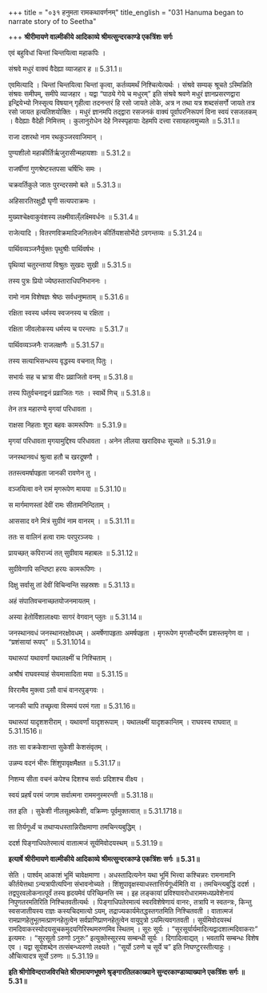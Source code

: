 +++
title = "०३१ हनुमता रामकथावर्णनम्"
title_english = "031 Hanuma began to narrate story of to Seetha"

+++
**श्रीरीमायणे वाल्मीकीये आदिकाव्ये श्रीमत्सुन्दरकाण्डे एकत्रिंशः सर्गः**

एवं बहुविधां चिन्तां चिन्तयित्वा महाकपिः ।

संश्रवे मधुरं वाक्यं वैदेह्या व्याजहार ह ॥ 5.31.1॥

एवमित्यादि । चिन्तां चिन्तयित्वा चिन्तां कृत्वा, कर्तव्यमर्थं निश्चित्येत्यर्थः । संश्रवे सम्यक् श्रूचते ऽस्मिन्निति संश्रवः समीपम्, समीपे व्याजहार । यद्वा “पाठ्ये गेये च मधुरम्” इति संश्रवे श्रवणे मधुरं ज्ञानप्रसरणद्वारा इन्द्रियेभ्यो निस्सृत्य विषयान् गृहीत्वा तदनन्तरं हि रसो जायते लोके, अत्र न तथा यत्र शब्दसंसर्गो जायते तत्र रसो जायत इत्यतिशयोक्तिः । मधुरं ज्ञानमपि तद्द्वारा रसजनकं वाक्यं पूर्वापरनिरूपणं विना स्वयं रसजलकम् । वैदेह्याः वैदेही निमित्तम् । कुलानुरोधेन देहे निस्स्पृहायाः देहमपि दत्त्वा रसावहत्वमुच्यते ॥ 5.31.1॥

राजा दशरथो नाम रथकुञ्जरवाजिमान् ।

पुण्यशीलो महाकीर्तिर्ऋजुरासीन्महायशाः ॥ 5.31.2॥

राजर्षीणां गुणश्रेष्टस्तपसा चर्षिभिः समः ।

चक्रवर्तिकुले जातः पुरन्दरसमो बले ॥ 5.31.3॥

अहिसारतिरक्षुद्रौ घृणी सत्यपराक्रमः ।

मुख्यश्चेक्ष्वाकुवंशस्य लक्ष्मीवाल्ँलक्ष्मिवर्धनः ॥ 5.31.4॥

राजेत्यादि । वितरणविक्रमादिजनितत्वेन कीर्तियशसोर्भेदो ऽवगन्तव्यः ॥ 5.31.24॥

पार्थिवव्यञ्जनैर्युक्तः पृथुश्रीः पार्थिवर्षभः ।

पृथिव्यां चतुरन्तायां विश्रुतः सुखदः सुखी ॥ 5.31.5॥

तस्य पुत्रः प्रियो ज्येष्ठस्ताराधिपनिभाननः ।

रामो नाम विशेषज्ञः श्रेष्ठः सर्वधनुष्मताम् ॥ 5.31.6॥

रक्षिता स्वस्य धर्मस्य स्वजनस्य च रक्षिता ।

रक्षिता जीवलोकस्य धर्मस्य च परन्तपः ॥ 5.31.7॥

पार्थिवव्यञ्जनैः राजलक्षणैः ॥ 5.31.57॥

तस्य सत्याभिसन्धस्य वृद्धस्य वचनात् पितुः ।

सभार्यः सह च भ्रात्रा वीरः प्रव्राजितो वनम् ॥ 5.31.8॥

तस्य पितुर्वचनाद्वनं प्रव्राजितः गतः । स्वार्थे णिच् ॥ 5.31.8॥

तेन तत्र महारण्ये मृगयां परिधावता ।

राक्षसा निहताः शूरा बहवः कामरूपिणः ॥ 5.31.9॥

मृगयां परिधावता मृगयामुद्दिश्य परिधावता । अनेन लीलया खरादिवधः सूच्यते ॥ 5.31.9॥

जनस्थानवधं श्रुत्वा हतौ च खरदूषणौ ।

ततस्त्वमर्षापहृता जानकी रावणेन तु ।

वञ्जयित्वा वने रामं मृगरूपेण मायया ॥ 5.31.10॥

स मार्गमाणस्तां देवीं रामः सीतामनिन्दिताम् ।

आससाद वने मित्रं सुग्रीवं नाम वानरम् । ॥ 5.31.11॥

ततः स वालिनं हत्वा रामः परपुरञ्जयः ।

प्रायच्छत् कपिराज्यं तत् सुग्रीवाय महाबलः ॥ 5.31.12॥

सुग्रीवेणापि सन्दिष्टा हरयः कामरूपिणः ।

दिक्षु सर्वासु तां देवीं विचिन्वन्ति सहस्रशः ॥ 5.31.13॥

अहं संपातिवचनाच्छतयोजनमायतम् ।

अस्या हेतोर्विशालाक्ष्याः सागरं वेगवान् प्लुतः ॥ 5.31.14॥

जनस्थानवधं जनस्थानरक्षोवधम् । अमर्षेणापहृताः अमर्षपहृता । मृगरूपेण मृगसौन्दर्येण प्रशस्तमृगेण वा । “प्रशंसायां रूपप्” ॥ 5.31.1014॥

यथारूपां यथावर्णां यथालक्ष्मीं च निश्चिताम् ।

अश्रौषं राघवस्याहं सेयमासादिता मया ॥ 5.31.15॥

विररामैव मुक्त्वा ऽसौ वाचं वानरपुङ्गवः ।

जानकी चापि तच्छृत्वा विस्मयं परमं गता ॥ 5.31.16॥

यथारूपां यादृशशरीराम् । यथावर्णां यादृशरूपाम् । यथालक्ष्मीं यादृशकान्तिम् । राघवस्य राघवात् ॥ 5.31.1516॥

ततः सा वक्रकेशान्ता सुकेशी केशसंवृतम् ।

उन्नम्य वदनं भीरुः शिंशुपावृक्षमैक्षत ॥ 5.31.17॥

निशम्य सीता वचनं कपेश्च दिशश्च सर्वाः प्रदिशश्च वीक्ष्य ।

स्वयं प्रहर्षं परमं जगाम सर्वात्मना राममनुस्मरन्ती ॥ 5.31.18॥

तत इति । सुकेशी नीलसूक्ष्मकेशी, वक्रिम्णः पूर्वमुक्तत्वात् ॥ 5.31.1718॥

सा तिर्यगूर्ध्वं च तथाप्यधस्तान्निरीक्षमाणा तमचिन्त्यबुद्धिम् ।

ददर्श पिङ्गाधिपतेरमात्यं वातात्मजं सूर्यमिवोदयस्थम् ॥ 5.31.19॥

**इत्यार्षे श्रीरीमायणे वाल्मीकीये आदिकाव्ये श्रीमत्सुन्दरकाण्डे एकत्रिंशः सर्गः ॥ 5.31॥**

सेति । पार्श्वम् आकाशं भूमिं चावेक्षमाणा । अधस्तादित्यनेन यथा भूमिं भित्त्वा कश्चिन्नरः रामनामानि कीर्तयेत्तथा ऽन्यत्रापीत्यपिना संभावनोच्यते । शिंशुपावृक्षस्याधस्तात्तिर्यगूर्ध्वमिति वा । तमचिन्त्यबुद्धिं ददर्श । तद्वपुरवलोकनात्पूर्वं तस्य हृदयमेवं परिच्छिनत्ति स्म । इह लङ्कायां प्रविश्यावरोधाराममध्यप्रवेशेनायं निपुणतरमतिरिति निश्चितवतीत्यर्थः । पिङ्गाधिपतेरमात्यं स्वरविशेषेणायं वानरः, तत्रापि न स्वतन्त्रः, किन्तु स्वसजातीयस्य राज्ञः कस्यचिदमात्यो ऽयम्, तद्राज्यकार्यमेतद्धस्तगतमिति निश्चितवती । वातात्मजं रामप्राणहेतुभूतमत्प्राणनहेतुत्वेन सर्वप्राणिप्राणनहेतुत्वेन वायुपुत्रो ऽयमित्यवगतवती । सूर्यमिवोदयस्थं रामदिवाकरस्योदयसूचकमुदयगिरिस्थमरुणमिव स्थितम् । सूरः सूर्यः । “सूरसूर्यार्यमादित्यद्वादशात्मदिवाकराः” इत्यमरः । “सूरसूतो ऽरुणो ऽनुरुः” इत्युक्तेस्सूरस्य सम्बन्धी सूर्यः । दिगादित्वाद्यत् । भवतापि सम्बन्धः विशेष एव । यद्वा सूर्यशब्देन तत्संबन्ध्यरुणो लक्ष्यते । “सूर्यो ऽरुणे च सूर्ये च” इति निघण्टुरस्तीत्याहुः । औचित्यादत्र सूर्यो ऽरुणः ॥ 5.31.19॥

**इति श्रीगोविन्दराजविरचिते श्रीरामायणभूषणे श्रृङ्गारतिलकाख्याने सुन्दरकाण्डाव्याख्याने एकत्रिंशः सर्गः ॥ 5.31॥**
